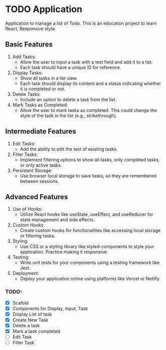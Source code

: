# TODO Application

Application to manage a list of Todo. This is an education project to learn
React, Responsive style.

## Basic Features

1. Add Tasks:
   - Allow the user to input a task with a text field and add it to a list.
   - Each task should have a unique ID for reference.
2. Display Tasks:
   - Show all tasks in a list view.
   - Each task should display its content and a status indicating whether it is
     completed or not.
3. Delete Tasks:
   - Include an option to delete a task from the list.
4. Mark Tasks as Completed:
   - Allow the user to mark tasks as completed. This could change the style of
     the task in the list (e.g., strikethrough).

## Intermediate Features

1. Edit Tasks:
   - Add the ability to edit the text of existing tasks.
2. Filter Tasks:
   - Implement filtering options to show all tasks, only completed tasks, or
     only active tasks.
3. Persistent Storage:
   - Use browser local storage to save tasks, so they are remembered between
     sessions.

## Advanced Features

1. Use of Hooks:
   - Utilize React hooks like useState, useEffect, and useReducer for state
     management and side effects.
2. Custom Hooks:
   - Create custom hooks for functionalities like accessing local storage or
     filtering tasks.
3. Styling:
   - Use CSS or a styling library like styled-components to style your
     application. Practice making it responsive.
4. Testing:
   - Write unit tests for your components using a testing framework like Jest.
5. Deployment:
   - Deploy your application online using platforms like Vercel or Netlify.


### TODO:

- [X] Scafold
- [X] Components for Display, Input, Task
- [X] Display List of task
- [X] Create New Task
- [X] Delete a task
- [X] Mark a task completed
- [ ] Edit Task
- [ ] Filter Task
